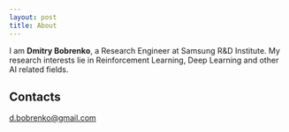 ```yaml
---
layout: post
title: About
---
```


I am **Dmitry Bobrenko**, a Research Engineer at Samsung R&D Institute. 
My research interests lie in Reinforcement Learning, Deep Learning and other AI related fields.

## Contacts
[d.bobrenko@gmail.com](d.bobrenko@gmail.com)